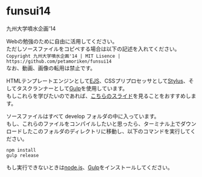 funsui14
========

九州大学噴水企画'14

Webの勉強のために自由に活用してください。  
ただしソースファイルをコピペする場合は以下の記述を入れてください。  
`Copyright 九州大学噴水企画'14 | MIT Lisence | https://github.com/petamoriken/funsui14`  
なお、動画、画像の転用は禁止です。

HTMLテンプレートエンジンとして[EJS]、CSSプリプロセッサとして[Stylus]、そしてタスクランナーとして[Gulp]を使用しています。  
もしこれらを学びたいのであれば、[こちらのスライド](http://www.slideshare.net/yutoyoshinari/ss-37936903 "フロントエンドの効率化")を見ることをおすすめします。

ソースファイルはすべて develop フォルダの中に入っています。  
もし、これらのファイルをコンパイルしたいと思ったら、ターミナル上でダウンロードしたこのフォルダのディレクトリに移動し、以下のコマンドを実行してください。　　

    npm install  
    gulp release  

もし実行できないときは[node.js]、[Gulp]をインストールしてください。

[EJS]: http://www.embeddedjs.com/ "EJS - JavaScript Templates"
[Stylus]: http://learnboost.github.io/stylus/ "Stylus — expressive, robust, feature-rich CSS preprocessor"
[Gulp]: http://gulpjs.com/ "gulp.js - the streaming build system"
[node.js]: http://nodejs.org/ "node.js"
